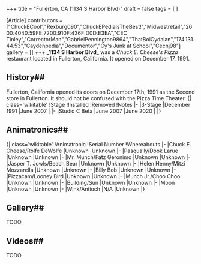 +++
title = "Fullerton, CA (1134 S Harbor Blvd)"
draft = false
tags = [ ]

[Article]
contributors = ["ChuckECool","Rexburg090","ChuckEPediaIsTheBest!","Midwestretail","2600:4040:59FE:7200:910F:436F:D0D:E3EA","CEC Tinley","CorrectorMan","GabrielPennington9864","ThatBoiCydalan","174.131.44.53","Caydenpedia","Documentor","Cy's Junk at School","Cecnj98"]
gallery = []
+++
**_1134 S Harbor Blvd**_ was a _Chuck E. Cheese's Pizza_ restaurant located in Fullerton, California. It opened on December 17, 1991.
## History## 
Fullerton, California opened its doors on December 17th, 1991 as the Second store in Fullerton. It should not be confused with the Pizza Time Theater.
{| class='wikitable'
!Stage
!Installed
!Removed
!Notes
|-
|3-Stage
|December 1991
|June 2007
|
|-
|Studio C Beta
|June 2007
|June 2020
|
|}
## Animatronics## 
{| class='wikitable'
!Animatronic
!Serial Number
!Whereabouts
|-
|Chuck E. Cheese/Rolfe DeWolfe
|Unknown
|Unknown
|-
|Pasqually/Dook Larue
|Unknown
|Unknown
|-
|Mr. Munch/Fatz Geronimo
|Unknown
|Unknown
|-
|Jasper T. Jowls/Beach Bear
|Unknown
|Unknown
|-
|Helen Henny/Mitzi Mozzarella
|Unknown
|Unknown
|-
|Billy Bob
|Unknown
|Unknown
|-
|Pizzacam/Looney Bird
|Unknown
|Unknown
|-
|Munch Jr./Choo Choo
|Unknown
|Unknown
|-
|Building/Sun
|Unknown
|Unknown
|-
|Moon
|Unknown
|Unknown
|-
|Wink/Antioch
|N/A
|Unknown
|}
## Gallery## 
TODO
## Videos## 
TODO